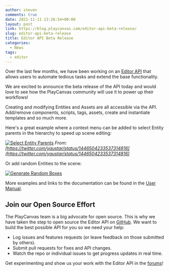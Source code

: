 ```yaml
---
author: steven
comments: true
date: 2021-11-11 13:28:54+00:00
layout: post
link: https://blog.playcanvas.com/editor-api-beta-release/
slug: editor-api-beta-release
title: Editor API Beta Release
categories:
  - News
tags:
  - editor
---
```


Over the last few months, we have been working on an [Editor API](https://developer.playcanvas.com/user-manual/designer/editor-api/) that allows users to automate tedious tasks and extend the base functionality.

We are excited to announce the beta release of the API today and would love to see how the PlayCanvas community will use it to power up their workflows!

Creating and modifying Entities and Assets are all accessible via the API. Add/remove components, scripts, tags, assets, create and instantiate templates and so much more.

Here's a great example where a context menu can be added to select Entity parents in the hierarchy to speed up scene editing:

[![Select Entity Parents](/img/select-hierarchy-parents.gif)](/img/select-hierarchy-parents.gif)
_From: [https://twitter.com/yaustar/status/1446504233537314816](https://twitter.com/yaustar/status/1446504233537314816)_

Or add random Entities to the scene:

[![Generate Random Boxes](/img/generate-boxes-playcanvas-editior-api-1.gif)](/img/generate-boxes-playcanvas-editior-api-1.gif)

More examples and links to the documentation can be found in the [User Manual](https://developer.playcanvas.com/user-manual/designer/editor-api/).

## Join our Open Source Effort

The PlayCanvas team is a big advocate for open source. This is why we have taken the step to open source the Editor API on [GitHub](https://github.com/playcanvas/editor-api). We want to build the best possible API for you so we need your help:

- Log issues and features requests (or leave feedback on those submitted by others).
- Submit pull requests for fixes and API changes.
- Watch the repo or individual issues to get progress updates in real time.

Get experimenting and show us your work with the Editor API in the [forums](https://forum.playcanvas.com/)!
